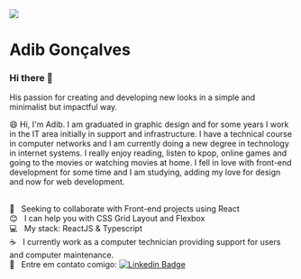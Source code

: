 <img width="auto" src="https://avatars1.githubusercontent.com/u/36972558?s=460&u=8be9f56c6d8ed54e194d5700753afc1470263ab3&v=4">

# Adib Gonçalves

### Hi there 👋

<!--
**adibgoncalves/adibgoncalves** is a ✨ _special_ ✨ repository because its `README.md` (this file) appears on your GitHub profile.

Here are some ideas to get you started:

- 🔭 I’m currently working on ...
- 🌱 I’m currently learning ...
- 👯 I’m looking to collaborate on ...
- 🤔 I’m looking for help with ...
- 💬 Ask me about ...
- 📫 How to reach me: ...
- 😄 Pronouns: ...
- ⚡ Fun fact: ...
-->

His passion for creating and developing new looks in a simple and minimalist but impactful way.

😄 Hi, I'm Adib. I am graduated in graphic design and for some years I work in the IT area initially in support and infrastructure. I have a technical course in computer networks and I am currently doing a new degree in technology in internet systems. I really enjoy reading, listen to kpop, online games and going to the movies or watching movies at home. I fell in love with front-end development for some time and I am studying, adding my love for design and now for web development.

<br/> :purple_heart: &nbsp; Seeking to collaborate with Front-end projects using React
<br/> :blush: &nbsp; I can help you with CSS Grid Layout and Flexbox
<br/> :computer: &nbsp; My stack: ReactJS & Typescript
<br/> :coffee: &nbsp; I currently work as a computer technician providing support for users and computer maintenance.
<br/> :email: &nbsp; Entre em contato comigo: [![Linkedin Badge](https://img.shields.io/badge/-AdibGonçalves-blue?style=flat-square&logo=Linkedin&logoColor=white&link=https://www.linkedin.com/in/adib-gon%C3%A7alves-594055174/)](https://www.linkedin.com/in/adib-gon%C3%A7alves-594055174/) 

